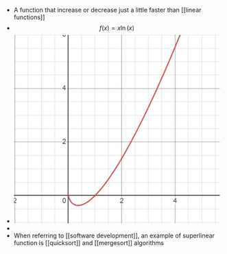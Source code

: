 - A function that increase or decrease just a little faster than [[linear functions]]
- $$f(x) = x\ln(x)$$
- ![superlinear_function.png](../assets/superlinear_function_1699525038584_0.png)
-
- When referring to [[software development]], an example of superlinear function is [[quicksort]] and [[mergesort]] algorithms